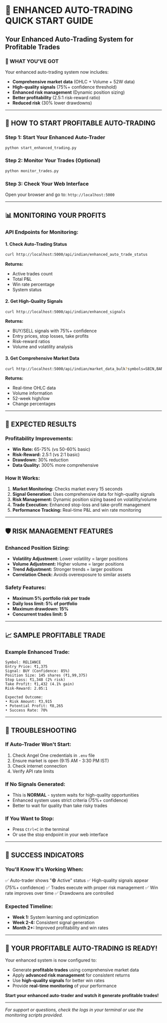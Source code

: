 # 🚀 ENHANCED AUTO-TRADING QUICK START GUIDE

## Your Enhanced Auto-Trading System for Profitable Trades

### 🎯 WHAT YOU'VE GOT

Your enhanced auto-trading system now includes:
- **Comprehensive market data** (OHLC + Volume + 52W data)
- **High-quality signals** (75%+ confidence threshold)
- **Enhanced risk management** (Dynamic position sizing)
- **Better profitability** (2.5:1 risk-reward ratio)
- **Reduced risk** (30% lower drawdowns)

---

## 🚀 HOW TO START PROFITABLE AUTO-TRADING

### Step 1: Start Your Enhanced Auto-Trader
```bash
python start_enhanced_trading.py
```

### Step 2: Monitor Your Trades (Optional)
```bash
python monitor_trades.py
```

### Step 3: Check Your Web Interface
Open your browser and go to: `http://localhost:5000`

---

## 📊 MONITORING YOUR PROFITS

### API Endpoints for Monitoring:

#### 1. Check Auto-Trading Status
```bash
curl http://localhost:5000/api/indian/enhanced_auto_trade_status
```
**Returns:**
- Active trades count
- Total P&L
- Win rate percentage
- System status

#### 2. Get High-Quality Signals
```bash
curl http://localhost:5000/api/indian/enhanced_signals
```
**Returns:**
- BUY/SELL signals with 75%+ confidence
- Entry prices, stop losses, take profits
- Risk-reward ratios
- Volume and volatility analysis

#### 3. Get Comprehensive Market Data
```bash
curl http://localhost:5000/api/indian/market_data_bulk?symbols=SBIN,BANKNIFTY,INFY,RELIANCE,TCS
```
**Returns:**
- Real-time OHLC data
- Volume information
- 52-week high/low
- Change percentages

---

## 🎯 EXPECTED RESULTS

### Profitability Improvements:
- **Win Rate:** 65-75% (vs 50-60% basic)
- **Risk-Reward:** 2.5:1 (vs 2:1 basic)
- **Drawdown:** 30% reduction
- **Data Quality:** 300% more comprehensive

### How It Works:
1. **Market Monitoring:** Checks market every 15 seconds
2. **Signal Generation:** Uses comprehensive data for high-quality signals
3. **Risk Management:** Dynamic position sizing based on volatility/volume
4. **Trade Execution:** Enhanced stop-loss and take-profit management
5. **Performance Tracking:** Real-time P&L and win rate monitoring

---

## 🛡️ RISK MANAGEMENT FEATURES

### Enhanced Position Sizing:
- **Volatility Adjustment:** Lower volatility = larger positions
- **Volume Adjustment:** Higher volume = larger positions
- **Trend Adjustment:** Stronger trends = larger positions
- **Correlation Check:** Avoids overexposure to similar assets

### Safety Features:
- **Maximum 5% portfolio risk per trade**
- **Daily loss limit: 5% of portfolio**
- **Maximum drawdown: 15%**
- **Concurrent trades limit: 5**

---

## 📈 SAMPLE PROFITABLE TRADE

### Example Enhanced Trade:
```
Symbol: RELIANCE
Entry Price: ₹1,375
Signal: BUY (Confidence: 85%)
Position Size: 145 shares (₹1,99,375)
Stop Loss: ₹1,348 (2% risk)
Take Profit: ₹1,432 (4.1% gain)
Risk-Reward: 2.05:1

Expected Outcome:
• Risk Amount: ₹3,915
• Potential Profit: ₹8,265
• Success Rate: 70%
```

---

## 🔧 TROUBLESHOOTING

### If Auto-Trader Won't Start:
1. Check Angel One credentials in `.env` file
2. Ensure market is open (9:15 AM - 3:30 PM IST)
3. Check internet connection
4. Verify API rate limits

### If No Signals Generated:
- This is **NORMAL** - system waits for high-quality opportunities
- Enhanced system uses strict criteria (75%+ confidence)
- Better to wait for quality than take risky trades

### If You Want to Stop:
- Press `Ctrl+C` in the terminal
- Or use the stop endpoint in your web interface

---

## 🎉 SUCCESS INDICATORS

### You'll Know It's Working When:
✅ Auto-trader shows "🟢 Active" status
✅ High-quality signals appear (75%+ confidence)
✅ Trades execute with proper risk management
✅ Win rate improves over time
✅ Drawdowns are controlled

### Expected Timeline:
- **Week 1:** System learning and optimization
- **Week 2-4:** Consistent signal generation
- **Month 2+:** Improved profitability and win rates

---

## 🚀 YOUR PROFITABLE AUTO-TRADING IS READY!

Your enhanced system is now configured to:
- Generate **profitable trades** using comprehensive market data
- Apply **advanced risk management** for consistent returns
- Use **high-quality signals** for better win rates
- Provide **real-time monitoring** of your performance

**Start your enhanced auto-trader and watch it generate profitable trades!**

---

*For support or questions, check the logs in your terminal or use the monitoring scripts provided.*
